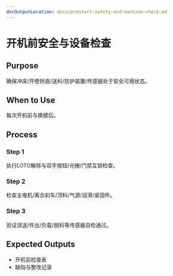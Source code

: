 ```yaml
---
docOutputLocation: docs/prestart-safety-and-machine-check.md
---
```


# 开机前安全与设备检查

## Purpose

确保冲床/开卷矫直/送料/防护装置/传感器处于安全可用状态。

## When to Use

每次开机前与换模后。

## Process

### Step 1

执行LOTO解除与双手按钮/光栅/门禁互锁检查。

### Step 2

检查主电机/离合刹车/顶料/气源/润滑/紧固件。

### Step 3

验证误送/件出/负载/脱料等传感器自检通过。

## Expected Outputs

- 开机前检查表
- 缺陷与整改记录
